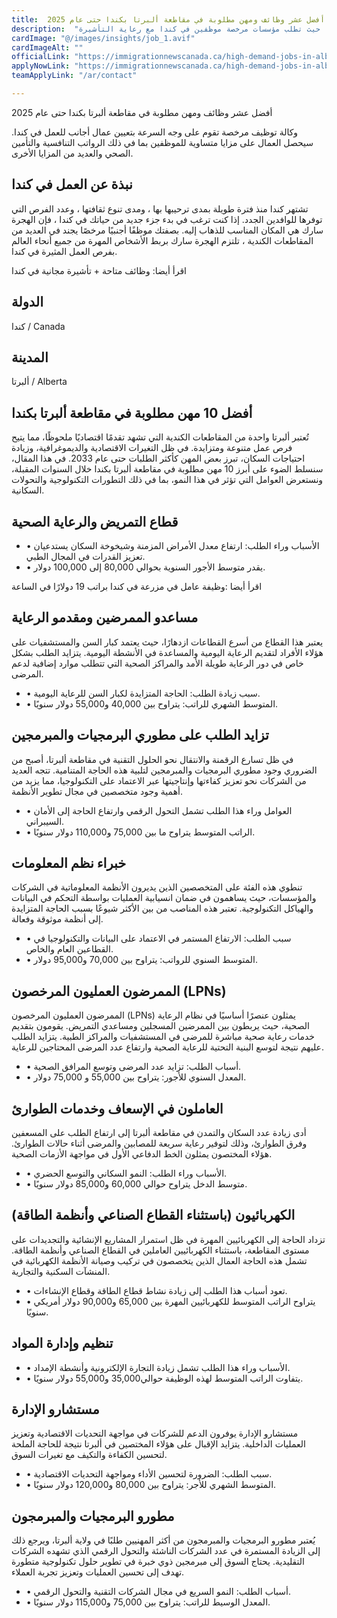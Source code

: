 ```yaml
---
title:  أفضل عشر وظائف ومهن مطلوبة في مقاطعة ألبرتا بكندا حتى عام 2025 
description:  "فرصة ذهبية للراغبين في الهجرة إلي ألبرتا كندا حيث تطلب مؤسسات مرخصة موظفين في كندا مع رعاية التأشيرة." 
cardImage: "@/images/insights/job_1.avif" 
cardImageAlt: "" 
officialLink: "https://immigrationnewscanada.ca/high-demand-jobs-in-alberta-until-2033/" 
applyNowLink: "https://immigrationnewscanada.ca/high-demand-jobs-in-alberta-until-2033/" 
teamApplyLink: "/ar/contact"

---
```


أفضل عشر وظائف ومهن مطلوبة في مقاطعة ألبرتا بكندا حتى عام 2025

وكالة توظيف مرخصة تقوم على وجه السرعة بتعيين عمال أجانب للعمل في كندا. سيحصل العمال على مزايا متساوية للموظفين بما في ذلك الرواتب التنافسية والتأمين الصحي والعديد من المزايا الأخرى.

## نبذة عن العمل في كندا

تشتهر كندا منذ فترة طويلة بمدى ترحيبها بها ، ومدى تنوع ثقافتها ، وعدد الفرص التي توفرها للوافدين الجدد. إذا كنت ترغب في بدء جزء جديد من حياتك في كندا ، فإن الهجرة سارك هي المكان المناسب للذهاب إليه. بصفتك موظفًا أجنبيًا مرخصًا يجند في العديد من المقاطعات الكندية ، تلتزم الهجرة سارك بربط الأشخاص المهرة من جميع أنحاء العالم بفرص العمل المثيرة في كندا.

اقرأ أيضا: وظائف متاحة + تأشيرة مجانية في كندا

## الدولة

كندا / Canada

## المدينة

ألبرتا / Alberta

## أفضل 10 مهن مطلوبة في مقاطعة ألبرتا بكندا

تُعتبر ألبرتا واحدة من المقاطعات الكندية التي تشهد تقدمًا اقتصاديًا ملحوظًا، مما يتيح فرص عمل متنوعة ومتزايدة. في ظل التغيرات الاقتصادية والديموغرافية، وزيادة احتياجات السكان، تبرز بعض المهن كأكثر الطلبات حتى عام 2033. في هذا المقال، سنسلط الضوء على أبرز 10 مهن مطلوبة في مقاطعة ألبرتا بكندا خلال السنوات المقبلة، ونستعرض العوامل التي تؤثر في هذا النمو، بما في ذلك التطورات التكنولوجية والتحولات السكانية.

## قطاع التمريض والرعاية الصحية

- • الأسباب وراء الطلب: ارتفاع معدل الأمراض المزمنة وشيخوخة السكان يستدعيان تعزيز القدرات في المجال الطبي.
- • يقدر متوسط الأجور السنوية بحوالي 80,000 إلى 100,000 دولار.

اقرأ أيضا :وظيفة عامل في مزرعة في كندا براتب 19 دولارًا في الساعة

## مساعدو الممرضين ومقدمو الرعاية

يعتبر هذا القطاع من أسرع القطاعات ازدهارًا، حيث يعتمد كبار السن والمستشفيات على هؤلاء الأفراد لتقديم الرعاية اليومية والمساعدة في الأنشطة اليومية. يتزايد الطلب بشكل خاص في دور الرعاية طويلة الأمد والمراكز الصحية التي تتطلب موارد إضافية لدعم المرضى.

- • سبب زيادة الطلب: الحاجة المتزايدة لكبار السن للرعاية اليومية.
- • المتوسط الشهري للراتب: يتراوح بين 40,000 و55,000 دولار سنويًا.

## تزايد الطلب على مطوري البرمجيات والمبرمجين

في ظل تسارع الرقمنة والانتقال نحو الحلول التقنية في مقاطعة ألبرتا، أصبح من الضروري وجود مطوري البرمجيات والمبرمجين لتلبية هذه الحاجة المتنامية. تتجه العديد من الشركات نحو تعزيز كفاءتها وإنتاجيتها عبر الاعتماد على التكنولوجيا، مما يزيد من أهمية وجود متخصصين في مجال تطوير الأنظمة.

- • العوامل وراء هذا الطلب تشمل التحول الرقمي وارتفاع الحاجة إلى الأمان السيبراني.
- • الراتب المتوسط يتراوح ما بين 75,000 و110,000 دولار سنويًا.

## خبراء نظم المعلومات

تنطوي هذه الفئة على المتخصصين الذين يديرون الأنظمة المعلوماتية في الشركات والمؤسسات، حيث يساهمون في ضمان انسيابية العمليات بواسطة التحكم في البيانات والهياكل التكنولوجية. تعتبر هذه المناصب من بين الأكثر شيوعًا بسبب الحاجة المتزايدة إلى أنظمة موثوقة وفعالة.

- • سبب الطلب: الارتفاع المستمر في الاعتماد على البيانات والتكنولوجيا في القطاعين العام والخاص.
- • المتوسط السنوي للرواتب: يتراوح بين 70,000 و95,000 دولار.

## الممرضون العمليون المرخصون (LPNs)

الممرضون العمليون المرخصون (LPNs) يمثلون عنصرًا أساسيًا في نظام الرعاية الصحية، حيث يربطون بين الممرضين المسجلين ومساعدي التمريض. يقومون بتقديم خدمات رعاية صحية مباشرة للمرضى في المستشفيات والمراكز الطبية. يتزايد الطلب عليهم نتيجة لتوسع البنية التحتية للرعاية الصحية وارتفاع عدد المرضى المحتاجين للرعاية.

- • أسباب الطلب: تزايد عدد المرضى وتوسع المرافق الصحية.
- • المعدل السنوي للأجور: يتراوح بين 55,000 و 75,000 دولار.

## العاملون في الإسعاف وخدمات الطوارئ

أدى زيادة عدد السكان والتمدن في مقاطعة ألبرتا إلى ارتفاع الطلب على المسعفين وفرق الطوارئ، وذلك لتوفير رعاية سريعة للمصابين والمرضى أثناء حالات الطوارئ. هؤلاء المختصون يمثلون الخط الدفاعي الأول في مواجهة الأزمات الصحية.

- • الأسباب وراء الطلب: النمو السكاني والتوسع الحضري.
- • متوسط الدخل يتراوح حوالي 60,000 و85,000 دولار سنويًا.

## الكهربائيون (باستثناء القطاع الصناعي وأنظمة الطاقة)

تزداد الحاجة إلى الكهربائيين المهرة في ظل استمرار المشاريع الإنشائية والتجديدات على مستوى المقاطعة، باستثناء الكهربائيين العاملين في القطاع الصناعي وأنظمة الطاقة. تشمل هذه الحاجة العمال الذين يتخصصون في تركيب وصيانة الأنظمة الكهربائية في المنشآت السكنية والتجارية.

- • تعود أسباب هذا الطلب إلى زيادة نشاط قطاع الطاقة وقطاع الإنشاءات.
- • يتراوح الراتب المتوسط للكهربائيين المهرة بين 65,000 و90,000 دولار أمريكي سنويًا.

## تنظيم وإدارة المواد

- • الأسباب وراء هذا الطلب تشمل زيادة التجارة الإلكترونية وأنشطة الإمداد.
- • يتفاوت الراتب المتوسط لهذه الوظيفة حوالي35,000 و55,000 دولار سنويًا.

## مستشارو الإدارة

مستشارو الإدارة يوفرون الدعم للشركات في مواجهة التحديات الاقتصادية وتعزيز العمليات الداخلية. يتزايد الإقبال على هؤلاء المختصين في ألبرتا نتيجة للحاجة الملحة لتحسين الكفاءة والتكيف مع تغيرات السوق.

- • سبب الطلب: الضرورة لتحسين الأداء ومواجهة التحديات الاقتصادية.
- • المتوسط الشهري للأجر: يتراوح بين 80,000 و120,000 دولار سنويًا.

## مطورو البرمجيات والمبرمجون

يُعتبر مطورو البرمجيات والمبرمجون من أكثر المهنيين طلبًا في ولاية ألبرتا، ويرجع ذلك إلى الزيادة المستمرة في عدد الشركات الناشئة والتحول الرقمي الذي تشهده الشركات التقليدية. يحتاج السوق إلى مبرمجين ذوي خبرة في تطوير حلول تكنولوجية متطورة تهدف إلى تحسين العمليات وتعزيز تجربة العملاء.

- • أسباب الطلب: النمو السريع في مجال الشركات التقنية والتحول الرقمي.
- • المعدل الوسيط للراتب: يتراوح بين 75,000 و115,000 دولار سنويًا.

